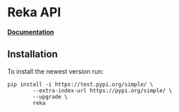 # Reka API

**[Documentation](https://docs.reka.ai/)**


## Installation

To install the newest version run:
```
pip install -i https://test.pypi.org/simple/ \
        --extra-index-url https://pypi.org/simple/ \
        --upgrade \
        reka
```

